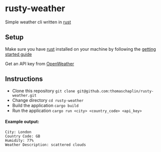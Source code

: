 # rusty-weather

Simple weather cli written in [rust](https://www.rust-lang.org/)

## Setup

Make sure you have [rust](https://www.rust-lang.org/) installed on your machine by following the [getting started guide](https://www.rust-lang.org/learn/get-started)

Get an API key from [OpenWeather](https://openweathermap.org/)

## Instructions

* Clone this repository `git clone git@github.com:thomaschaplin/rusty-weather.git`
* Change directory `cd rusty-weather`
* Build the application `cargo build`
* Run the application `cargo run <city> <country_code> <api_key>`

#### Example output:

```
City: London
Country Code: GB
Humidity: 77%
Weather Description: scattered clouds
```
